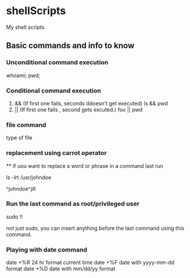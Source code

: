 # shellScripts
My shell scripts

## Basic commands and info to know

### Unconditional command execution
whoami; pwd;

### Conditional command execution
1. && (If first one fails, seconds ddoesn't get executed)
    ls && pwd
2. || (If first one fails , second gets excuted.)
    foo || pwd

### file command
type of file

### replacement using carrot operator
** if uou want to replace a word or phrase in a command last run

ls -lrt /usr/johndoe

^johndoe^jill

### Run the last command as root/privileged user

sudo !!

not just sudo, you can insert anything before the last command using this command.

### Playing with date command

date +%R 24 hr format current time
date +%F date with yyyy-mm-dd format
date +%D date with mm/dd/yy format
